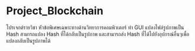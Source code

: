 # Project_Blockchain

โปรเจกต์รายวิชา หัวข้อพิเศษเฉพาะทางด้านวิทยาการคอมพิวเตอร์
ทำ GUI แปลงไฟล์รูปภาพเป็น Hash สามารถแปลง Hash ที่ได้กลับเป็นรูปภาพ และสามารถส่ง Hash ที่ได้ไปยังอุปกรณ์อื่นๆเพื่อแปลงกลับเป็นรูปภาพได้
